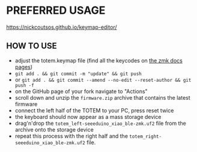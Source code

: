 # PREFERRED USAGE

https://nickcoutsos.github.io/keymap-editor/

## HOW TO USE

- adjust the totem.keymap file (find all the keycodes on [the zmk docs pages](https://zmk.dev/docs/codes/))
- `git add . && git commit -m "update" && git push`
- or `git add . && git commit --amend --no-edit --reset-author && git push -f`
- on the GitHub page of your fork navigate to "Actions"
- scroll down and unzip the `firmware.zip` archive that contains the latest firmware
- connect the left half of the TOTEM to your PC, press reset twice
- the keyboard should now appear as a mass storage device
- drag'n'drop the `totem_left-seeeduino_xiao_ble-zmk.uf2` file from the archive onto the storage device
- repeat this process with the right half and the `totem_right-seeeduino_xiao_ble-zmk.uf2` file.